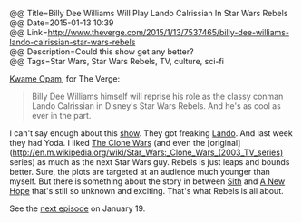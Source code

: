 @@ Title=Billy Dee Williams Will Play Lando Calrissian In Star Wars Rebels  
@@ Date=2015-01-13 10:39  
@@ Link=http://www.theverge.com/2015/1/13/7537465/billy-dee-williams-lando-calrissian-star-wars-rebels  
@@ Description=Could this show get any better?  
@@ Tags=Star Wars, Star Wars Rebels, TV, culture, sci-fi  

[Kwame Opam](http://twitter.com/kwameopam), for The Verge: 

>Billy Dee Williams himself will reprise his role as the classy conman Lando Calrissian in Disney's Star Wars Rebels. And he's as cool as ever in the part.

I can't say enough about this [show](https://en.m.wikipedia.org/wiki/Star_Wars_Rebels). They got freaking [Lando](http://en.m.wikipedia.org/wiki/Lando_Calrissian). And last week they had Yoda. I liked [The Clone Wars](http://en.m.wikipedia.org/wiki/Star_Wars:_The_Clone_Wars_(2008_TV_series)) (and even the [original](http://en.m.wikipedia.org/wiki/Star_Wars:_Clone_Wars_(2003_TV_series) series) as much as the next Star Wars guy. Rebels is just leaps and bounds better. Sure, the plots are targeted at an audience much younger than myself. But there is something about the story in between [Sith](http://en.wikipedia.org/wiki/Star_Wars_Episode_III:_Revenge_of_the_Sith) and [A New Hope](http://en.wikipedia.org/wiki/Star_Wars_Episode_IV:_A_New_Hope) that's still so unknown and exciting. That's what Rebels is all about. 

See the [next episode](http://en.wikipedia.org/wiki/Star_Wars_Rebels#Season_1_.282014.E2.80.9315.29) on January 19.